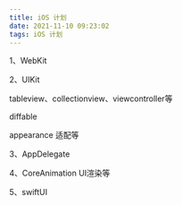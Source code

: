 ```yaml
---
title: iOS 计划
date: 2021-11-10 09:23:02
tags: iOS 计划
---
```


1、WebKit

2、UIKit

tableview、collectionview、viewcontroller等

diffable

appearance 适配等

3、AppDelegate

4、CoreAnimation UI渲染等

5、swiftUI
